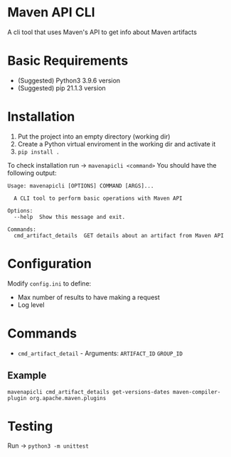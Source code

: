 # Maven API CLI
A cli tool that uses Maven's API to get info about Maven artifacts

# Basic Requirements
* (Suggested) Python3 3.9.6 version
* (Suggested) pip 21.1.3 version

# Installation
1. Put the project into an empty directory (working dir)
2. Create a Python virtual enviroment in the working dir and activate it
3. `pip install .`

To check installation run -> `mavenapicli <command>`
You should have the following output:
```
Usage: mavenapicli [OPTIONS] COMMAND [ARGS]...

  A CLI tool to perform basic operations with Maven API

Options:
  --help  Show this message and exit.

Commands:
  cmd_artifact_details  GET details about an artifact from Maven API
```

# Configuration
Modify `config.ini` to define:
* Max number of results to have making a request
* Log level

# Commands
* `cmd_artifact_detail` - Arguments: `ARTIFACT_ID` `GROUP_ID`
## Example
`mavenapicli cmd_artifact_details get-versions-dates maven-compiler-plugin org.apache.maven.plugins`

# Testing
Run -> `python3 -m unittest`
